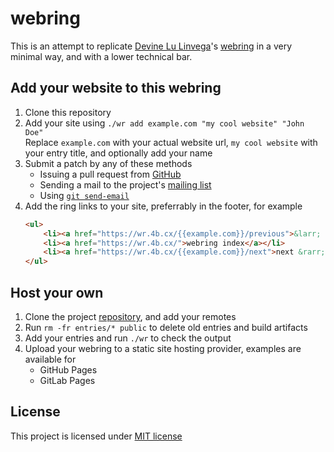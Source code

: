 # webring

This is an attempt to replicate [Devine Lu Linvega](https://wiki.xxiivv.com/site/devine_lu_linvega.html)'s [webring](https://webring.xxiivv.com/) in a very minimal way, and with a lower technical bar.

## Add your website to this webring

1. Clone this repository
2. Add your site using `./wr add example.com "my cool website" "John Doe"` \
    Replace `example.com` with your actual website url, `my cool website` with your entry title, and optionally add your name
3. Submit a patch by any of these methods
    - Issuing a pull request from [GitHub](https://github.com/4bcx/webring)
    - Sending a mail to the project's [mailing list](https://lists.sr.ht/~a2/webring)
    - Using [`git send-email`](https://git-send-email.io/)
4. Add the ring links to your site, preferrably in the footer, for example
    ```html
    <ul>
        <li><a href="https://wr.4b.cx/{{example.com}}/previous">&larr; previous</a></li>
        <li><a href="https://wr.4b.cx/">webring index</a></li>
        <li><a href="https://wr.4b.cx/{{example.com}}/next">next &rarr;</a></li>
    </ul>
    ```

## Host your own

1. Clone the project [repository](https://github.com/4bcx/webring), and add your remotes
2. Run `rm -fr entries/* public` to delete old entries and build artifacts
3. Add your entries and run `./wr` to check the output
4. Upload your webring to a static site hosting provider, examples are available for
    - GitHub Pages
    - GitLab Pages

## License

This project is licensed under [MIT license](https://raw.githubusercontent.com/4bcx/webring/main/LICENSE)